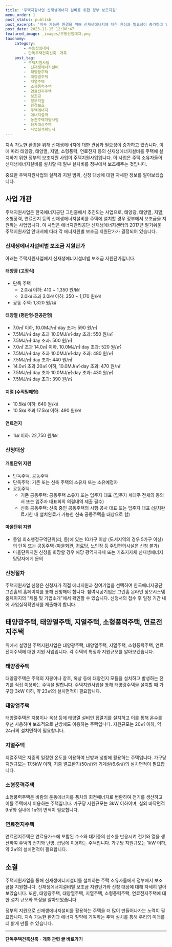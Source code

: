 ```yaml
---
title: '주택지원사업 신재생에너지 설비를 위한 정부 보조지원'
menu_order: 1
post_status: publish
post_excerpt: '지속 가능한 환경을 위해 신재생에너지에 대한 관심과 필요성이 증가하고 있습니다. 이에 따라 태양광, 태양열, 지열, 소형풍력, 연료전지 등의 신재생에너지설비를 주택에 설치하기 위한 정부의 보조지원 사업이 주택지원사업입니다. 이 사업은 주택 소유자들이 신재생에너지설비를 설치할 때 일부 설치비를 정부에서 보조해주는 것입니다.'
post_date: 2023-11-15 12:00:47
featured_image: _images/부동산임대차.png
taxonomy:
    category:
        - 부동산임대차
        - 단독주택건축신축ㆍ개축
    post_tag:
        - 주택지원사업
        -  신재생에너지설비
        -  태양광주택
        -  태양열주택
        -  지열주택
        -  소형풍력주택
        -  연료전지주택
        -  보조금
        -  정부지원
        -  환경보호
        -  주택에너지
        -  에너지절약
        -  농촌주택개량사업
        -  융자대상주택
        -  사업실적확인서
---
```



지속 가능한 환경을 위해 신재생에너지에 대한 관심과 필요성이 증가하고 있습니다. 이에 따라 태양광, 태양열, 지열, 소형풍력, 연료전지 등의 신재생에너지설비를 주택에 설치하기 위한 정부의 보조지원 사업이 주택지원사업입니다. 이 사업은 주택 소유자들이 신재생에너지설비를 설치할 때 일부 설치비를 정부에서 보조해주는 것입니다.

중요한 주택지원사업의 실적과 지원 범위, 신청 대상에 대한 자세한 정보를 알아보겠습니다.

## 사업 개관

주택지원사업은 한국에너지공단 그린홈에서 추진되는 사업으로, 태양광, 태양열, 지열, 소형풍력, 연료전지 등의 신재생에너지설비를 주택에 설치할 경우 정부에서 보조금을 지원하는 사업입니다. 이 사업은 에너지관리공단 신재생에너지센터의 2017년 알기쉬운 주택지원사업 안내서에 따라 각 에너지원별 보조금 지원단가가 결정되어 있습니다.

### 신재생에너지설비별 보조금 지원단가

아래는 주택지원사업에서 신재생에너지설비별 보조금 지원단가입니다.

#### 태양광 (고정식)

- 단독 주택
  - 2.0㎾ 이하: 410 ~ 1,350 원/㎾
  - 2.0㎾ 초과 3.0㎾ 이하: 350 ~ 1,170 원/㎾
- 공동 주택: 1,320 원/㎾

#### 태양열 (평판형·진공관형)

- 7.0㎡ 이하, 10.0MJ/㎡·day 초과: 590 원/㎡
- 7.5MJ/㎡·day 초과 10.0MJ/㎡·day 초과: 550 원/㎡
- 7.5MJ/㎡·day 초과: 500 원/㎡
- 7.0㎡ 초과 14.0㎡ 이하, 10.0MJ/㎡·day 초과: 520 원/㎡
- 7.5MJ/㎡·day 초과 10.0MJ/㎡·day 초과: 480 원/㎡
- 7.5MJ/㎡·day 초과: 440 원/㎡
- 14.0㎡ 초과 20㎡ 이하, 10.0MJ/㎡·day 초과: 470 원/㎡
- 7.5MJ/㎡·day 초과 10.0MJ/㎡·day 초과: 430 원/㎡
- 7.5MJ/㎡·day 초과: 390 원/㎡

#### 지열 (수직밀폐형)

- 10.5㎾ 이하: 640 원/㎾
- 10.5㎾ 초과 17.5㎾ 이하: 490 원/㎾

#### 연료전지

- 1㎾ 이하: 22,750 원/㎾

### 신청대상

#### 개별단위 지원

- 단독주택, 공동주택
- 단독주택: 기존 또는 신축 주택의 소유자 또는 소유예정자
- 공동주택:
  - 기존 공동주택: 공동주택 소유자 또는 입주자 대표 (입주자 세대주 전체의 동의서 또는 입주자 대표회의 의결내역 제출 필수)
  - 신축 공동주택: 신축 중인 공동주택의 시행‧공사 대표 또는 입주자 대표 (설치완료기한 내 설치완료가 가능한 신축 공동주택을 대상으로 함)

#### 마을단위 지원

- 동일 최소행정구역단위(리, 동)에 있는 10가구 이상 (도서지역의 경우 5가구 이상)의 단독 또는 공동주택 (마을회관, 경로당, 노인정 등 주민편의시설은 신청 불가)
- 마을단위지원 신청을 희망할 경우 해당 광역지자체 또는 기초지자체 신재생에너지 담당자에게 문의

### 신청절차

주택지원사업 신청은 신청자가 직접 에너지원과 참여기업을 선택하여 한국에너지공단 그린홈의 홈페이지를 통해 신청해야 합니다. 참여시공기업은 그린홈 온라인 정보시스템 홈페이지의 "제품 및 기업소개"에서 확인할 수 있습니다. 신청서의 접수 후 일정 기간 내에 사업실적확인서를 제출해야 합니다.

## 태양광주택, 태양열주택, 지열주택, 소형풍력주택, 연료전지주택

위에서 설명한 주택지원사업은 태양광주택, 태양열주택, 지열주택, 소형풍력주택, 연료전지주택에 대한 지원 사업입니다. 각 주택의 특징과 지원규모를 알아보겠습니다.

### 태양광주택

태양광주택은 주택의 지붕이나 창호, 옥상 등에 태양전지 모듈을 설치하고 발생하는 전기를 직접 이용하는 주택을 말합니다. 주택지원사업을 통해 태양광주택을 설치할 때 가구당 3kW 이하, 약 23㎡의 설치면적이 필요합니다.

### 태양열주택

태양열주택은 지붕이나 옥상 등에 태양열 설비인 집열기를 설치하고 이를 통해 온수를 우선 사용하며 보조적으로 난방에도 이용하는 주택입니다. 지원규모는 20㎡ 이하, 약 24㎡의 설치면적이 필요합니다.

### 지열주택

지열주택은 지중의 일정한 온도를 이용하여 난방과 냉방에 활용하는 주택입니다. 가구당 지원규모는 17.5kW 이하, 지중 열교환기(50㎡)와 기계실(6.6㎡)의 설치면적이 필요합니다.

### 소형풍력주택

소형풍력주택은 바람의 운동에너지를 풍차의 회전에너지로 변환하여 전기를 생산하고 이를 주택에서 이용하는 주택입니다. 가구당 지원규모는 3kW 이하이며, 실외 바닥면적 9㎡와 실내에 1㎡의 면적이 필요합니다.

### 연료전지주택

연료전지주택은 연료용가스에 포함된 수소와 대기중의 산소를 반응시켜 전기와 열을 생산하여 주택의 전기와 난방, 급탕에 이용하는 주택입니다. 가구당 지원규모는 1kW 이하, 약 2㎡의 설치면적이 필요합니다.

## 소결

주택지원사업을 통해 신재생에너지설비를 설치하는 주택 소유자들에게 정부에서 보조금을 지원합니다. 신재생에너지설비별 보조금 지원단가와 신청 대상에 대해 자세히 알아보았습니다. 또한, 태양광주택, 태양열주택, 지열주택, 소형풍력주택, 연료전지주택에 대한 설치 규모와 특징을 알아보았습니다.

정부의 지원으로 신재생에너지설비를 활용하는 주택을 더 많이 만들어나가는 노력이 필요합니다. 지속 가능한 환경과 에너지 절약에 기여하는 주택 설치를 통해 우리의 미래를 더 밝게 만들 수 있습니다.
<!-- wp:separator -->
<hr class="wp-block-separator has-alpha-channel-opacity"/>
<!-- /wp:separator -->

<!-- wp:group {"backgroundColor":"base","layout":{"type":"constrained"}} -->
<div class="wp-block-group has-base-background-color has-background"><!-- wp:paragraph {"align":"center","fontSize":"medium"} -->
<p class="has-text-align-center has-large-font-size"><strong>단독주택건축신축ㆍ개축 관련 글 바로가기</strong></p>
<!-- /wp:paragraph -->


<!-- wp:latest-posts
{"categories":[{"id":22762,"count":19,"description":"","link":"https://uknowlaw.com/category/%eb%8b%a8%eb%8f%85%ec%a3%bc%ed%83%9d%ea%b1%b4%ec%b6%95%ec%8b%a0%ec%b6%95%e3%86%8d%ea%b0%9c%ec%b6%95/","name":"단독주택건축신축ㆍ개축","slug":"단독주택건축신축ㆍ개축","taxonomy":"category","parent":0,"meta":[],"_links":{"self":[{"href":"https://uknowlaw.com/wp-json/wp/v2/categories/22762"}],"collection":[{"href":"https://uknowlaw.com/wp-json/wp/v2/categories"}],"about":[{"href":"https://uknowlaw.com/wp-json/wp/v2/taxonomies/category"}],"wp:post_type":[{"href":"https://uknowlaw.com/wp-json/wp/v2/posts?categories=22762"}],"curies":[{"name":"wp","href":"https://api.w.org/{rel}","templated":true}]}}],"postsToShow":100,"excerptLength":28,"postLayout":"grid","columns":2,"featuredImageAlign":"left","featuredImageSizeSlug":"large","fontSize":"small"} /--></div>
<!-- /wp:group -->